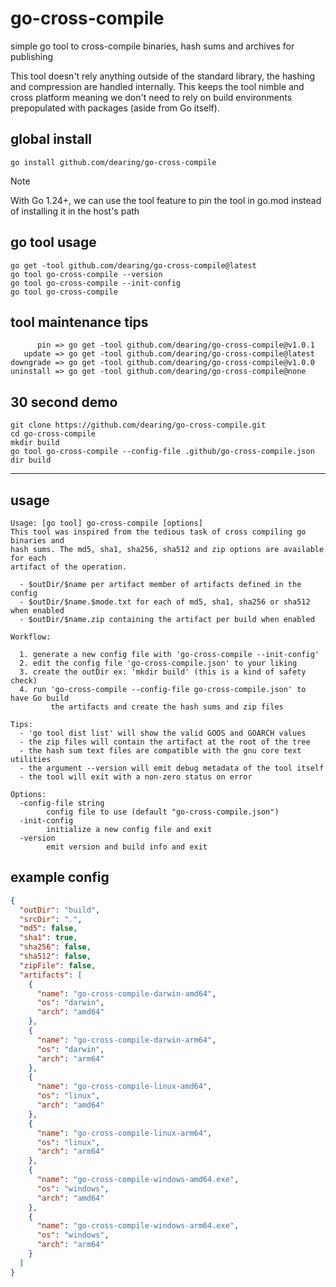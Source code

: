 # go-cross-compile

simple go tool to cross-compile binaries, hash sums and archives for publishing

This tool doesn't rely anything outside of the standard library, the hashing and compression are handled internally. This keeps the tool nimble and cross platform meaning we don't need to rely on build environments prepopulated with packages (aside from Go itself).

## global install

```
go install github.com/dearing/go-cross-compile
```
>[!NOTE]
>With Go 1.24+, we can use the tool feature to pin the tool in go.mod instead of installing it in the host's path
## go tool usage
```
go get -tool github.com/dearing/go-cross-compile@latest
go tool go-cross-compile --version
go tool go-cross-compile --init-config
go tool go-cross-compile
```
## tool maintenance tips
```
      pin => go get -tool github.com/dearing/go-cross-compile@v1.0.1
   update => go get -tool github.com/dearing/go-cross-compile@latest
downgrade => go get -tool github.com/dearing/go-cross-compile@v1.0.0
uninstall => go get -tool github.com/dearing/go-cross-compile@none
```
## 30 second demo
```
git clone https://github.com/dearing/go-cross-compile.git
cd go-cross-compile
mkdir build
go tool go-cross-compile --config-file .github/go-cross-compile.json
dir build
```
---
## usage

```
Usage: [go tool] go-cross-compile [options]
This tool was inspired from the tedious task of cross compiling go binaries and
hash sums. The md5, sha1, sha256, sha512 and zip options are available for each
artifact of the operation.

  - $outDir/$name per artifact member of artifacts defined in the config
  - $outDir/$name.$mode.txt for each of md5, sha1, sha256 or sha512 when enabled
  - $outDir/$name.zip containing the artifact per build when enabled

Workflow:

  1. generate a new config file with 'go-cross-compile --init-config'
  2. edit the config file 'go-cross-compile.json' to your liking
  3. create the outDir ex: 'mkdir build' (this is a kind of safety check)
  4. run 'go-cross-compile --config-file go-cross-compile.json' to have Go build
         the artifacts and create the hash sums and zip files

Tips:
  - 'go tool dist list' will show the valid GOOS and GOARCH values
  - the zip files will contain the artifact at the root of the tree
  - the hash sum text files are compatible with the gnu core text utilities
  - the argument --version will emit debug metadata of the tool itself
  - the tool will exit with a non-zero status on error

Options:
  -config-file string
        config file to use (default "go-cross-compile.json")
  -init-config
        initialize a new config file and exit
  -version
        emit version and build info and exit
```
## example config
```json
{
  "outDir": "build",
  "srcDir": ".",
  "md5": false,
  "sha1": true,
  "sha256": false,
  "sha512": false,
  "zipFile": false,
  "artifacts": [
    {
      "name": "go-cross-compile-darwin-amd64",
      "os": "darwin",
      "arch": "amd64"
    },
    {
      "name": "go-cross-compile-darwin-arm64",
      "os": "darwin",
      "arch": "arm64"
    },
    {
      "name": "go-cross-compile-linux-amd64",
      "os": "linux",
      "arch": "amd64"
    },
    {
      "name": "go-cross-compile-linux-arm64",
      "os": "linux",
      "arch": "arm64"
    },
    {
      "name": "go-cross-compile-windows-amd64.exe",
      "os": "windows",
      "arch": "amd64"
    },
    {
      "name": "go-cross-compile-windows-arm64.exe",
      "os": "windows",
      "arch": "arm64"
    }
  ]
}
```
